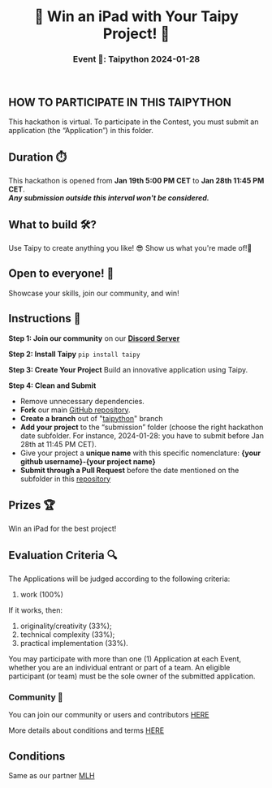 <h1 align="center">🚀 Win an iPad with Your Taipy Project! 🚀 </h1>
<h3 align="center"> Event 📅: Taipython 2024-01-28
</h3>

<br />

## HOW TO PARTICIPATE IN THIS TAIPYTHON
This hackathon is virtual. 
To participate in the Contest, you must submit an application (the “Application”) in this folder.

## Duration ⏱️
This hackathon is opened from **Jan 19th 5:00 PM CET** to **Jan 28th 11:45 PM CET**. 
<br />
***Any submission outside this interval won't be considered.***

## What to build 🛠️?
Use Taipy to create anything you like! 😎
Show us what you're made of!💪

## Open to everyone! 🌟
Showcase your skills, join our community, and win!

## Instructions 📝
**Step 1: Join our community** on our **[Discord Server](https://discord.com/channels/1125797687476887563/1195336078954090536)**

**Step 2: Install Taipy** `pip install taipy`

**Step 3: Create Your Project**  Build an innovative application using Taipy.

**Step 4: Clean and Submit**

- Remove unnecessary dependencies.
- **Fork** our main [GitHub repository](https://github.com/Avaiga/taipy).
- **Create a branch** out of "[taipython](https://github.com/Avaiga/taipy/tree/taipython)" branch
- **Add your project** to the “submission” folder (choose the right hackathon date subfolder. For instance, 2024-01-28: you have to submit before Jan 28th at 11:45 PM CET).
- Give your project a **unique name** with this specific nomenclature:  **{your github username}-{your project name}**
- **Submit through a Pull Request** before the date mentioned on the subfolder in this [repository](https://github.com/Avaiga/taipy/tree/taipython/submissions)

## Prizes 🏆
Win an iPad for the best project!

## Evaluation Criteria 🔍
The Applications will be judged according to the following criteria:

1. work (100%)

If it works, then:

1. originality/creativity (33%);
2. technical complexity (33%);
3. practical implementation (33%).

You may participate with more than one (1) Application at each Event, whether you are an individual entrant or part of a team. 
An eligible participant (or team) must be the sole owner of the submitted application.


### Community 🌱
You can join our community or users and contributors [HERE](https://discord.com/channels/1125797687476887563/1196748584310284339)

More details about conditions and terms [HERE](https://github.com/MLH/mlh-policies/blob/main/contest-terms.md)

## Conditions

Same as our partner [MLH](https://github.com/MLH/mlh-policies/blob/main/contest-terms.md)
